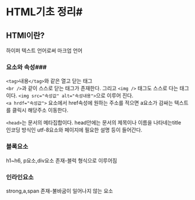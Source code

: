 # HTML기초 정리#


## HTMl이란?

하이퍼 텍스트 언어로써 마크업 언어

### 요소와 속성###

`<tag>`내용`</tag>`와 같은 열고 닫는 태그  
`<br />`과 같이 스스로 닫는 태그가 존재한다.
그리고 `<img />` 태그도 스스로 다는 태그이다.
`<img src="속성값" alt="속성내용">`으로 이루어 진다.  
`<a hrdf="속성값">` 요소에서 href속성에 원하는 주소를 적으면 a요소가 감싸는 텍스트를 클릭시 해당주소 이동한다.  

`<head>`는 문서의 메타집합이다.
head안에는 문서의 제목이나 이름을 나타네는title  
인코딩 방식인 utf-8요소와 페이지에 필요한 설명
등이 들어간다.

### 블록요소 ###
h1~h6, p요소,div요소 존재-블럭 형식으로 이루어짐

### 인라인요소 ###
strong,a,span 존재-불바굼이 일어나지 않는 요소







